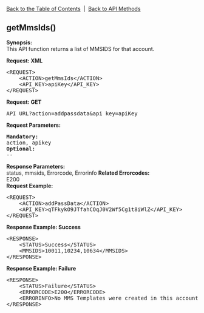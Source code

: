 <a href="/1.3/README.md">Back to the Table of Contents</a>&nbsp;&nbsp;|&nbsp;&nbsp;<a href="API_FUNCTIONS.md">Back to API Methods</a>
<h2>getMmsIds()</h2>
<p><strong>Synopsis:</strong><br />
This API function returns a list of MMSIDS for that account.</p>
<div><strong>Request: XML</strong></div>
<pre>&lt;REQUEST&gt;
    &lt;ACTION&gt;getMmsIds&lt;/ACTION&gt;
    &lt;API_KEY&gt;apiKey&lt;/API_KEY&gt;
&lt;/REQUEST&gt;</pre>
<div><strong>Request: GET</strong></div>
<pre>API_URL?action=addpassdata&amp;api_key=apiKey</pre>
<div><strong>Request Parameters:</strong></div>
<pre><strong>Mandatory:</strong>
action, apikey
<strong>Optional:</strong>
--
</pre>
<strong>Response Parameters:</strong><br />
status, mmsids, Errorcode, Errorinfo
<strong>Related Errorcodes: </strong><br />
E200
<div><strong>Request Example:</strong></div>
<pre>&lt;REQUEST&gt;
    &lt;ACTION&gt;addPassData&lt;/ACTION&gt;
    &lt;API_KEY&gt;qTFkykO9JTfahCOqJ0V2Wf5Cg1t8iWlZ&lt;/API_KEY&gt;    
&lt;/REQUEST&gt;</pre>
<div><strong>Response Example: Success</strong></div>
<pre>&lt;RESPONSE&gt;
    &lt;STATUS&gt;Success&lt;/STATUS&gt;
    &lt;MMSIDS&gt;10011,10234,10634&lt;/MMSIDS&gt;
&lt;/RESPONSE&gt;</pre>
<div><strong>Response Example: Failure</strong></div>
<pre>&lt;RESPONSE&gt;
    &lt;STATUS&gt;Failure&lt;/STATUS&gt;
    &lt;ERRORCODE&gt;E200&lt;/ERRORCODE&gt;
    &lt;ERRORINFO&gt;No MMS Templates were created in this account.&lt;/ERRORINFO&gt;
&lt;/RESPONSE&gt;</pre>
